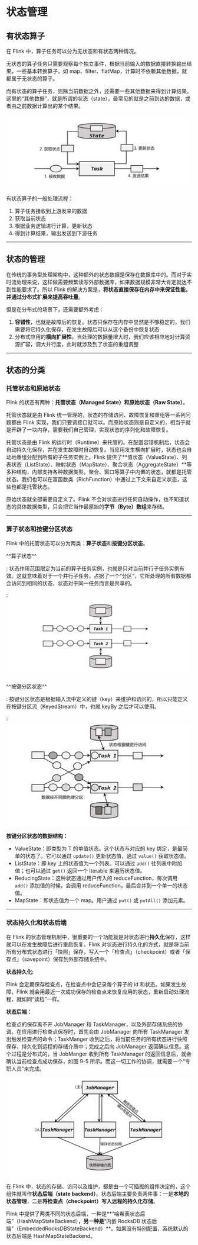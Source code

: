# 状态管理

## 有状态算子

在 Flink 中，算子任务可以分为无状态和有状态两种情况。

无状态的算子任务只需要观察每个独立事件，根据当前输入的数据直接转换输出结果。一些基本转换算子，如 map、filter、flatMap，计算时不依赖其他数据，就都属于无状态的算子。

而有状态的算子任务，则除当前数据之外，还需要一些其他数据来得到计算结果。这里的“其他数据”，就是所谓的状态（state），最常见的就是之前到达的数据，或者由之前数据计算出的某个结果。

![](https://raw.githubusercontent.com/LIMUXUALE0927/image/main/img/202410040421724.png)

有状态算子的一般处理流程：

1. 算子任务接收到上游发来的数据
2. 获取当前状态
3. 根据业务逻辑进行计算，更新状态
4. 得到计算结果，输出发送到下游任务

---

## 状态的管理

在传统的事务型处理架构中，这种额外的状态数据是保存在数据库中的。而对于实时流处理来说，这样做需要频繁读写外部数据库，如果数据规模非常大肯定就达不到性能要求了。所以 Flink 的解决方案是，**将状态直接保存在内存中来保证性能，并通过分布式扩展来提高吞吐量**。

但是在分布式的场景下，还需要额外考虑：

1. **容错性**，也就是故障后的恢复。状态只保存在内存中显然是不够稳定的，我们需要将它持久化保存，在发生故障后可以从这个备份中恢复状态
2. 分布式应用的**横向扩展性**。当处理的数据量增大时，我们应该相应地对计算资源扩容，调大并行度，此时就涉及到了状态的重组调整

---

## 状态的分类

### 托管状态和原始状态

Flink 的状态有两种：**托管状态（Managed State）**和**原始状态（Raw State）**。

托管状态就是由 Flink 统一管理的，状态的存储访问、故障恢复和重组等一系列问题都由 Flink 实现，我们只要调接口就可以。而原始状态则是自定义的，相当于就是开辟了一块内存，需要我们自己管理，实现状态的序列化和故障恢复。

托管状态是由 Flink 的运行时（Runtime）来托管的。在配置容错机制后，状态会自动持久化保存，并在发生故障时自动恢复。当应用发生横向扩展时，状态也会自动地重组分配到所有的子任务实例上。Flink 提供了**值状态（ValueState）、列表状态（ListState）、映射状态（MapState）、聚合状态（AggregateState）**等多种结构，内部支持各种数据类型。聚合、窗口等算子中内置的状态，就都是托管状态。我们也可以在富函数类（RichFunction）中通过上下文来自定义状态，这些也都是托管状态。

原始状态就全部需要自定义了。Flink 不会对状态进行任何自动操作，也不知道状态的具体数据类型，只会把它当作最原始的**字节（Byte）数组**来存储。

---

### 算子状态和按键分区状态

Flink 中的托管状态可以分为两类：**算子状态**和**按键分区状态**。

^^算子状态^^

: 状态作用范围限定为当前的算子任务实例，也就是只对当前并行子任务实例有效。这就意味着对于一个并行子任务，占据了一个“分区”，它所处理的所有数据都会访问到相同的状态，状态对于同一任务而言是共享的。

: ![](https://raw.githubusercontent.com/LIMUXUALE0927/image/main/img/202410040430561.png)

^^按键分区状态^^

: 按键分区状态是根据输入流中定义的键（key）来维护和访问的，所以只能定义在按键分区流（KeyedStream）中，也就 keyBy 之后才可以使用。

: ![](https://raw.githubusercontent.com/LIMUXUALE0927/image/main/img/202410040431803.png)

**按键分区状态的数据结构：**

- ValueState：即类型为 T 的单值状态。这个状态与对应的 key 绑定，是最简单的状态了。它可以通过 `update()` 更新状态值，通过 `value()` 获取状态值。
- ListState：即 key 上的状态值为一个列表。可以通过 `add()` 往列表中附加值；也可以通过 `get()` 返回一个 Iterable 来遍历状态值。
- ReducingState：这种状态通过用户传入的 reduceFunction，每次调用 `add()` 添加值的时候，会调用 reduceFunction，最后合并到一个单一的状态值。
- MapState：即状态值为一个 map。用户通过 `put()` 或 `putAll()` 添加元素。

---

### 状态持久化和状态后端

在 Flink 的状态管理机制中，很重要的一个功能就是对状态进行**持久化**保存，这样就可以在发生故障后进行重启恢复。Flink 对状态进行持久化的方式，就是将当前所有分布式状态进行「快照」保存，写入一个「检查点」（checkpoint）或者「保存点」（savepoint）保存到外部存储系统中。

**状态持久化:**

Flink 会定期保存检查点，在检查点中会记录每个算子的 id 和状态。如果发生故障，Flink 就会用最近一次成功保存的检查点来恢复应用的状态，重新启动处理流程，就如同“读档”一样。

**状态后端：**

检查点的保存离不开 JobManager 和 TaskManager，以及外部存储系统的协调。在应用进行检查点保存时，首先会由 JobManager 向所有 TaskManager 发出触发检查点的命令；TaskManger 收到之后，将当前任务的所有状态进行快照保存，持久化到远程的存储介质中；完成之后向 JobManager 返回确认信息。这个过程是分布式的，当 JobManger 收到所有 TaskManager 的返回信息后，就会确认当前检查点成功保存，如图 9-5 所示。而这一切工作的协调，就需要一个“专职人员”来完成。

![](https://raw.githubusercontent.com/LIMUXUALE0927/image/main/img/202410040440542.png)

在 Flink 中，状态的存储、访问以及维护，都是由一个可插拔的组件决定的，这个组件就叫作**状态后端（state backend）**。状态后端主要负责两件事：一是**本地的状态管理**，二是**将检查点（checkpoint）写入远程的持久化存储**。

Flink 中提供了两类不同的状态后端，一种是**“哈希表状态后端”（HashMapStateBackend）**，另一种是**“内嵌 RocksDB 状态后端”（EmbeddedRocksDBStateBackend）**。如果没有特别配置，系统默认的状态后端是 HashMapStateBackend。
